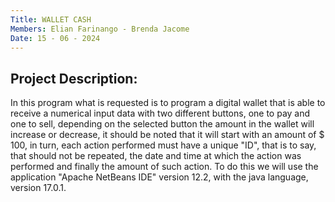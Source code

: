 ```yaml
---
Title: WALLET CASH
Members: Elian Farinango - Brenda Jacome
Date: 15 - 06 - 2024
---
```

Project Description:
---
In this program what is requested is to program a digital wallet that is able to receive a
numerical input data with two different buttons, one to pay and one to sell, depending on the
selected button the amount in the wallet will increase or decrease, it should be noted that it will
start with an amount of $ 100, in turn, each action performed must have a unique "ID", that is to
say, that should not be repeated, the date and time at which the action was performed and finally
the amount of such action.
To do this we will use the application "Apache NetBeans IDE" version 12.2, with the
java language, version 17.0.1.
